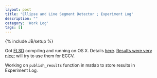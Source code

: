 ```yaml
---
layout: post
title: "Ellipse and Line Segment Detector ; Experiment Log"
description: ""
category: 'Work Log'
tags: []
---
```

{% include JB/setup %}

Got [ELSD](http://ubee.enseeiht.fr/vision/ELSD/) compiling and running on OS X.  Details [here](http://ksimek.github.io/2014/04/28/compiling-elsd-on-osx/).  [Results were very nice](http://ksimek.github.io/misc/elsd_results.html); will try to use them for ECCV. 

Working on `publish_results` function in matlab to store results in Experiment Log.

